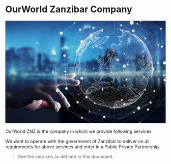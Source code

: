 # OurWorld Zanzibar Company

![ourhub_intro](img/ourworld_intro.png)

OurWorld ZNZ is the company in which we provide following services

We want to operate with the government of Zanzibar to deliver on all requirements for above services and enter in a Public Private Partnership.

> See the services as defined in this document.


<!-- OurCompany is the solution for global citizens, digital nomads and everyone else who wishes to organize their lives and business ethically and efficiently. It provides the whole  corporate and legal framework necessary for someone to work in the modern world, while ensuring that the planet and local communities are benefitted.

It is physically based in [OurTown](ourtown/ourtown.md), the Zanzibar cybercity and digital community. Moreover, [OurFinTech](../ourfintech/ourfintech.md) is available to those corporations looking for legislative and technology solutions to their needs. -->
